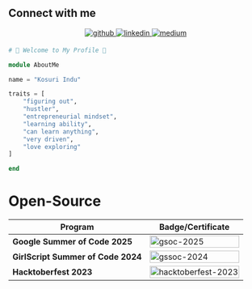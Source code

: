 
## Connect with me 

<div align="center">
 <a href="https://github.com/kosuri-indu" target="_blank">
 <img src=https://img.shields.io/badge/github-%2324292e.svg?&style=for-the-badge&logo=github&logoColor=white alt=github style="margin-bottom: 5px;" />
 </a>
 <a href="https://linkedin.com/in/kosuri-indu" target="_blank">
 <img src=https://img.shields.io/badge/linkedin-%231E77B5.svg?&style=for-the-badge&logo=linkedin&logoColor=white alt=linkedin style="margin-bottom: 5px;" />
 </a>
 <a href="https://medium.com/@kosurilindu" target="_blank">
 <img src=https://img.shields.io/badge/medium-%23292929.svg?&style=for-the-badge&logo=medium&logoColor=white alt=medium style="margin-bottom: 5px;" />
 </a> 
</div> 

```julia
# 🌟 Welcome to My Profile 🌟

module AboutMe

name = "Kosuri Indu"

traits = [
    "figuring out",
    "hustler",
    "entrepreneurial mindset",
    "learning ability",
    "can learn anything",
    "very driven",
    "love exploring"
]

end
```
# Open-Source  

| Program | Badge/Certificate |
|---------|-------------------|
| **Google Summer of Code 2025** | <img style="width:100%;" alt="gsoc-2025" src="https://github.com/user-attachments/assets/773ea0c0-b55e-4032-98a2-f927e087818e" /> |
| **GirlScript Summer of Code 2024** | <img style="width:100%;" alt="gssoc-2024" src="https://github.com/user-attachments/assets/728910fd-fce8-4e59-9d40-6cfa89e1e0b0" /> |
| **Hacktoberfest 2023** | <a href="https://holopin.io/@kosuriindu"><img style="width:100%;" alt="hacktoberfest-2023" src="https://holopin.me/kosuriindu" /></a> |

<br/>
<br/>
